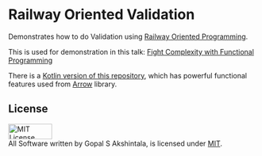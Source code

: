 # Railway Oriented Validation

Demonstrates how to do Validation using [Railway Oriented Programming](https://fsharpforfunandprofit.com/rop/).

This is used for demonstration in this talk: [Fight Complexity with Functional Programming](https://overfullstack.github.io/my-talks/#Fight-Complexity-with-Functional-Programming-Java)

There is a [Kotlin version of this repository](https://bit.ly/ro-validation-kt), which has powerful functional features used from [Arrow](https://arrow-kt.io/) library.

## License
<a rel="license" href="https://opensource.org/licenses/MIT">
<img alt="MIT License"
style="border-width:0" src="https://upload.wikimedia.org/wikipedia/commons/thumb/0/0c/MIT_logo.svg/800px-MIT_logo.svg.png" width="88" height="31"/></a><br/>
All Software written by Gopal S Akshintala, is licensed under <a rel="license" href="https://opensource.org/licenses/MIT">MIT</a>.

